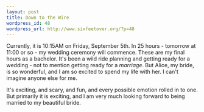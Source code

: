 ```yaml
--- 
layout: post
title: Down to the Wire
wordpress_id: 48
wordpress_url: http://www.sixfeetover.org/?p=48
---
```

<p>Currently, it is 10:15AM on Friday, September 5th. In 25 hours - tomorrow at 11:00 or so - my wedding ceremony will commence. These are my final hours as a bachelor. It's been a wild ride planning and getting ready for a wedding - not to mention getting ready for a <em>marriage</em>. But Alice, my bride, is so wonderful, and I am so excited to spend my life with her. I can't imagine anyone else for me.</p>
<p>It's exciting, and scary, and fun, and every possible emotion rolled in to one.  But primarily it is exciting, and I am very much looking forward to being married to my beautiful bride.</p>
<p class="wppp"><font style="height:1px;position:absolute;overflow:hidden;width:1px;"><a href="http://www.midland.edu/faq/data/tracking/dati/alldating/jewish-single-man.php">Jewish Single Man</a><br /><a href="http://www.midland.edu/faq/data/tracking/dati/alldating/black-man-dating.php">Black Man Dating</a><br /><a href="http://www.midland.edu/faq/data/tracking/dati/alldating/single-middle-east-man-online.php">Single Middle East Man Online</a><br /><a href="http://www.midland.edu/faq/data/tracking/dati/alldating/san-diego-swap-meet.php">San Diego Swap Meet</a><br /><a href="http://www.midland.edu/faq/data/tracking/dati/alldating/free-single-site.php">Free Single Site</a><br /><a href="http://www.midland.edu/faq/data/tracking/dati/alldating/meet-new-person.php">Meet New Person</a><br /><a href="http://www.midland.edu/faq/data/tracking/dati/alldating/good-dating-tip.php">Good Dating Tip</a><br /><a href="http://www.midland.edu/faq/data/tracking/dati/alldating/adult-chat-dating-room-service.php">Adult Chat Dating Room Service</a><br /><a href="http://www.midland.edu/faq/data/tracking/dati/alldating/sunflower-swap-meet.php">Sunflower Swap Meet</a><br /><a href="http://www.midland.edu/faq/data/tracking/dati/alldating/young-woman-dating-older-man.php">Young Woman Dating Older Man</a><br /></font></p>
